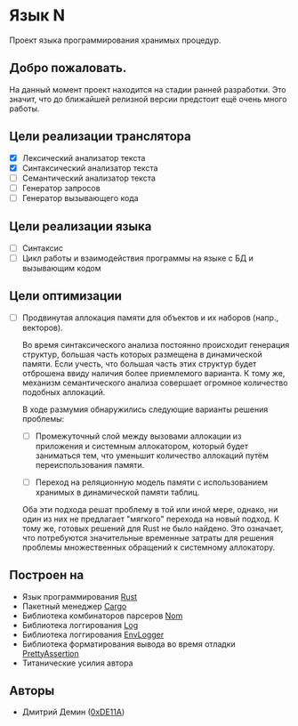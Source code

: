 # Язык N

Проект языка программирования хранимых процедур.

## Добро пожаловать.

На данный момент проект находится на стадии ранней разработки.
Это значит, что до ближайшей релизной версии предстоит ещё очень много работы.

## Цели реализации транслятора

- [x] Лексический анализатор текста
- [x] Синтаксический анализатор текста
- [ ] Семантический анализатор текста
- [ ] Генератор запросов
- [ ] Генератор вызывающего кода

## Цели реализации языка

- [ ] Синтаксис
- [ ] Цикл работы и взаимодействия программы на языке с БД и вызывающим кодом

## Цели оптимизации

- [ ] Продвинутая аллокация памяти для объектов и их наборов (напр., векторов).

    Во время синтаксического анализа постоянно происходит генерация структур,
    большая часть которых размещена в динамической памяти. Если учесть, что
    большая часть этих структур будет отброшена ввиду наличия более приемлемого варианта.
    К тому же, механизм семантического анализа совершает огромное количество подобных аллокаций.
    
    В ходе размумия обнаружились следующие варианты решения проблемы:
    
    - [ ] Промежуточный слой между вызовами аллокации из приложения и системным аллокатором,
        который будет заниматься тем, что уменьшит количество аллокаций путём переиспользования
        памяти.
        
    - [ ] Переход на реляционную модель памяти с использованием хранимых в динамической
        памяти таблиц.

    Оба эти подхода решат проблему в той или иной мере, однако, ни один из них не предлагает
    "мягкого" перехода на новый подход. К тому же, готовых решений для Rust не было найдено.
    Это означает, что потребуются значительные временные затраты для решения проблемы множественных
    обращений к системному аллокатору.

## Построен на

- Язык программирования [Rust]
- Пакетный менеджер [Cargo]
- Библиотека комбинаторов парсеров [Nom]
- Библиотека логгирования [Log]
- Библиотека логгирования [EnvLogger]
- Библиотека форматирования вывода во время отладки [PrettyAssertion]
- Титанические усилия автора

## Авторы

- Дмитрий Демин ([0xDE11A])

[Rust]: https://www.rust-lang.org
[Cargo]: https://crates.io
[Nom]: https://crates.io/crates/nom
[Log]: https://crates.io/crates/log
[EnvLogger]: https://crates.io/crates/env_logger
[PrettyAssertion]: https://crates.io/crates/pretty_assertions
[0xDE11A]: https://github.com/0xDE11A
